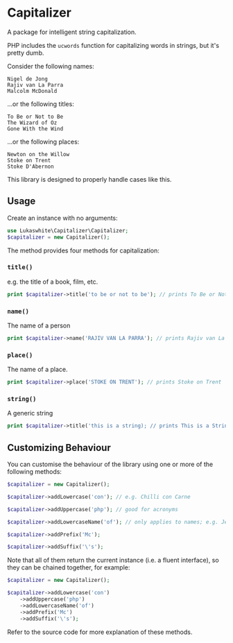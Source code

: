 # Capitalizer

A package for intelligent string capitalization.

PHP includes the `ucwords` function for capitalizing words in strings, but it's pretty dumb.

Consider the following names:

```
Nigel de Jong
Rajiv van La Parra
Malcolm McDonald
```

...or the following titles:

```
To Be or Not to Be
The Wizard of Oz
Gone With the Wind
```

...or the following places:

```
Newton on the Willow
Stoke on Trent
Stoke D'Abernon
```

This library is designed to properly handle cases like this.

## Usage

Create an instance with no arguments:

```php
use Lukaswhite\Capitalizer\Capitalizer;
$capitalizer = new Capitalizer();
```

The method provides four methods for capitalization:

### `title()`

e.g. the title of a book, film, etc.

```php
print $capitalizer->title('to be or not to be'); // prints To Be or Not to Be
```

### `name()`

The name of a person

```php
print $capitalizer->name('RAJIV VAN LA PARRA'); // prints Rajiv van La Parra
```


### `place()`

The name of a place.

```php
print $capitalizer->place('STOKE ON TRENT'); // prints Stoke on Trent
```

### `string()`

A generic string

```php
print $capitalizer->title('this is a string); // prints This is a String
```

## Customizing Behaviour

You can customise the behaviour of the library using one or more of the following methods:

```php
$capitalizer = new Capitalizer();

$capitalizer->addLowercase('con'); // e.g. Chilli con Carne

$capitalizer->addUppercase('php'); // good for acronyms

$capitalizer->addLowercaseName('of'); // only applies to names; e.g. Jesus of Nazareth

$capitalizer->addPrefix('Mc');

$capitalizer->addSuffix('\'s');
```

Note that all of them return the current instance (i.e. a fluent interface), so they can be chained together, for example:

```php
$capitalizer = new Capitalizer();

$capitalizer->addLowercase('con')
    ->addUppercase('php')
    ->addLowercaseName('of')
    ->addPrefix('Mc')
    ->addSuffix('\'s');
```


Refer to the source code for more explanation of these methods.